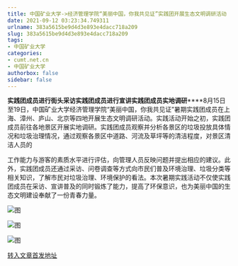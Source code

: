 ```yaml
---
title: 中国矿业大学->经济管理学院“美丽中国，你我共见证”实践团开展生态文明调研活动 | cumt.net.cn
date: 2021-09-12 03:23:34.749311
urlname: 383a5615be9d4d3e893e4dacc718a209
slug: 383a5615be9d4d3e893e4dacc718a209
tags: 
- 中国矿业大学
categories:
- cumt.net.cn
- 中国矿业大学
authorbox: false
sidebar: false
---
```

**实践团成员进行街头采访****实践团成员进行宣讲****实践团成员实地调研******8月15日至19日，中国矿业大学经济管理学院“美丽中国，你我共见证”暑期实践团成员在上海、漳州、庐山、北京等四地开展生态文明调研活动。实践活动开始之初，实践团成员前往各地景区开展实地调研。实践团成员观察并分析各景区的垃圾投放具体情况和垃圾治理情况，通过观察各景区中道路、河流及草坪等的清洁程度，对景区清洁人员的
<!--more-->
工作能力与游客的素质水平进行评估，向管理人员反映问题并提出相应的建议。此外，实践团成员还通过采访、问卷调查等方式向市民们普及环境治理、垃圾分类等相关知识，了解市民对垃圾治理、环境保护的看法。本次暑期实践活动不仅使实践团成员在采访、宣讲普及的同时锻炼了能力，提高了环保意识，也为美丽中国的生态文明建设奉献了一份青春力量。 

![图](http://xwzx.cumt.edu.cn/_upload/article/images/53/f7/9123897841a8a66c2440c438f294/e61e4e73-4216-454c-9529-51fadafe2fe0.jpg)

![图](http://xwzx.cumt.edu.cn/_upload/article/images/53/f7/9123897841a8a66c2440c438f294/8c2e9708-a40e-40ff-a5e5-fce861e0abdf.jpg)

![图](http://xwzx.cumt.edu.cn/_upload/article/images/53/f7/9123897841a8a66c2440c438f294/6ef05f28-642f-4f86-9626-80e201f9c3d0.jpg)

[转入文章首发地址](http://xwzx.cumt.edu.cn/3d/bf/c523a605631/page.htm)